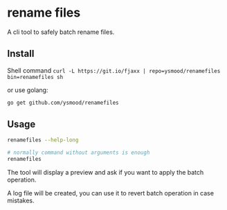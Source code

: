 # rename files

A cli tool to safely batch rename files.

## Install

Shell command `curl -L https://git.io/fjaxx | repo=ysmood/renamefiles bin=renamefiles sh`

or use golang:

```bash
go get github.com/ysmood/renamefiles
```

## Usage

```bash
renamefiles --help-long

# normally command without arguments is enough
renamefiles
```

The tool will display a preview and ask if you want to apply the batch operation.

A log file will be created, you can use it to revert batch operation in case mistakes.

